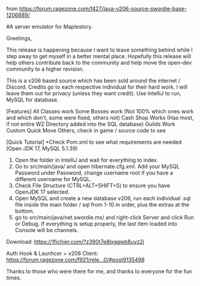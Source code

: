 from https://forum.ragezone.com/f427/java-v206-source-swordie-base-1206889/

#A server emulator for Maplestory.


Greetings,

This release is happening because I want to leave something behind while I step away to get myself in a better mental place. Hopefully this release will help others contribute back to the community and help move the open-dev community to a higher revision.

This is a v206 based source which has been sold around the internet / Discord. Credits go to each respective individual for their hard work, I will leave them out for privacy (unless they want credit). Use IntelliJ to run, MySQL for database.

[Features]
All Classes work
Some Bosses work (Not 100% which ones work and which don't, some were fixed, others not)
Cash Shop Works (Has most, if not entire WZ Directory added into the SQL database)
Guilds Work
Custom Quick Move
Others, check in game / source code to see

[Quick Tutorial]
*Check Pom.xml to see what requirements are needed (Open JDK 17, MySQL 5.1.39)
1) Open the folder in IntelliJ and wait for everything to index.
2) Go to src/main/java/ and open hibernate.cfg.xml. Add your MySQL Password under Password, change username root if you have a different username for MySQL.
3) Check File Structure (CTRL+ALT+SHIFT+S) to ensure you have OpenJDK 17 selected.
4) Open MySQL and create a new database v206, run each individual .sql file inside the main folder / sql from 1-10 in order, plus the extras at the bottom.
5) go to src/main/java/net.swordie.ms/ and right-click Server and click Run or Debug. If everything is setup properly, the last item loaded into Console will be channels.

Download: https://1fichier.com/?z390t7e8lxggwb8uyz2j

Auth Hook & Launhcer + v206 Client: https://forum.ragezone.com/f921/rele...0/#post9135498

Thanks to those who were there for me, and thanks to everyone for the fun times.